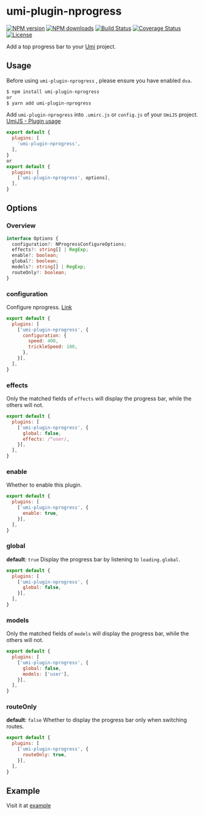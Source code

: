# umi-plugin-nprogress

[![NPM version](https://img.shields.io/npm/v/umi-plugin-nprogress.svg?style=flat)](https://npmjs.org/package/umi-plugin-nprogress)
[![NPM downloads](http://img.shields.io/npm/dm/umi-plugin-nprogress.svg?style=flat)](https://npmjs.org/package/umi-plugin-nprogress)
[![Build Status](https://img.shields.io/travis/imhele/umi-plugin-nprogress.svg?style=flat)](https://travis-ci.org/imhele/umi-plugin-nprogress)
[![Coverage Status](https://coveralls.io/repos/github/imhele/umi-plugin-nprogress/badge.svg?branch=master)](https://coveralls.io/github/imhele/umi-plugin-nprogress?branch=master)
[![License](https://img.shields.io/npm/l/umi-plugin-nprogress.svg)](https://npmjs.org/package/umi-plugin-nprogress)

Add a top progress bar to your [Umi](https://github.com/umijs/umi) project.


## Usage
Before using `umi-plugin-nprogress` , please ensure you have enabled `dva`.

```sh
$ npm install umi-plugin-nprogress
or
$ yarn add umi-plugin-nprogress
```

Add `umi-plugin-nprogress` into `.umirc.js` or `config.js` of your `UmiJS` project. [UmiJS - Plugin usage](https://umijs.org/plugin/#plugin-usage)

```js
export default {
  plugins: [
    'umi-plugin-nprogress',
  ],
}
or
export default {
  plugins: [
    ['umi-plugin-nprogress', options],
  ],
}
```


## Options
### Overview

```ts
interface Options {
  configuration?: NProgressConfigureOptions;
  effects?: string[] | RegExp;
  enable?: boolean;
  global?: boolean;
  models?: string[] | RegExp;
  routeOnly?: boolean;
}
```


### configuration
Configure nprogress. [Link](https://github.com/rstacruz/nprogress#configuration)

```js
export default {
  plugins: [
    ['umi-plugin-nprogress', {
      configuration: {
        speed: 400,
        trickleSpeed: 100,
      },
    }],
  ],
}
```


### effects
Only the matched fields of `effects` will display the progress bar, while the others will not.

```js
export default {
  plugins: [
    ['umi-plugin-nprogress', {
      global: false,
      effects: /^user/,
    }],
  ],
}
```

### enable
Whether to enable this plugin.

```js
export default {
  plugins: [
    ['umi-plugin-nprogress', {
      enable: true,
    }],
  ],
}
```


### global
**default**: `true` 
Display the progress bar by listening to `loading.global`.

```js
export default {
  plugins: [
    ['umi-plugin-nprogress', {
      global: false,
    }],
  ],
}
```


### models
Only the matched fields of `models` will display the progress bar, while the others will not.

```js
export default {
  plugins: [
    ['umi-plugin-nprogress', {
      global: false,
      models: ['user'],
    }],
  ],
}
```


### routeOnly
**default**: `false` 
Whether to display the progress bar only when switching routes.

```js
export default {
  plugins: [
    ['umi-plugin-nprogress', {
      routeOnly: true,
    }],
  ],
}
```


## Example
Visit it at [example](https://github.com/imhele/umi-plugin-nprogress/tree/master/example)
